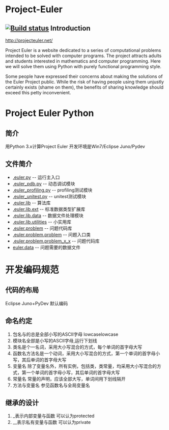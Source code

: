 Project-Euler
=============
[![Build status](https://travis-ci.org/ifooth/project-euler-python.png?branch=master)](https://travis-ci.org/ifooth/project-euler-python)
 Introduction
-------------
http://projecteuler.net/

Project Euler is a website dedicated to a series of computational problems intended to be solved with computer programs. The project attracts adults and students interested in mathematics and computer programming. Here we will solve them using Python with purely functional programming style. 

Some people have expressed their concerns about making the solutions of the Euler Project public. While the risk of having people using them unjustly certainly exists (shame on them), the benefits of sharing knowledge should exceed this petty inconvenient.

Project Euler Python
=======================

简介
---------
用Python 3.x计算Project Euler 开发环境是Win7/Eclipse Juno/Pydev


文件简介
------------
* [.euler.py](https://github.com/ifooth/ProjectEuler-Python/blob/master/src/_euler.py) -- 运行主入口
* [.euler_pdb.py](https://github.com/ifooth/ProjectEuler-Python/blob/master/src/_euler.py) -- 动态调试模块
* [.euler_profiling.py](https://github.com/ifooth/ProjectEuler-Python/blob/master/src/_euler.py) -- profiling测试模块
* [.euler_unitest.py](https://github.com/ifooth/ProjectEuler-Python/blob/master/src/_euler.py) -- unitest测试模块
* [.euler.lib](https://github.com/ifooth/ProjectEuler-Python/blob/master/src/_euler.py) -- 算法库
* [.euler.lib.ext](https://github.com/ifooth/ProjectEuler-Python/blob/master/src/_euler.py) -- 标准数据类型扩展库
* [.euler.lib.data](https://github.com/ifooth/ProjectEuler-Python/blob/master/src/_euler.py) -- 数据文件处理模块
* [.euler.lib.utilities](https://github.com/ifooth/ProjectEuler-Python/blob/master/src/_euler.py) -- 小实用库
* [.euler.problem](https://github.com/ifooth/ProjectEuler-Python/blob/master/src/_euler.py) -- 问题代码库
* [.euler.problem.problem](https://github.com/ifooth/ProjectEuler-Python/blob/master/src/_euler.py) -- 问题入口类
* [.euler.problem.problem_x_x](https://github.com/ifooth/ProjectEuler-Python/blob/master/src/_euler.py) -- 问题代码库
* [euler.data](https://github.com/ifooth/ProjectEuler-Python/blob/master/src/_euler.py) -- 问题需要的数据文件


开发编码规范
==========

代码的布局
-------------
Eclipse Juno+PyDev 默认编码

命名约定
----------

1. 包名与的总是全部小写的ASCII字母 lowcaselowcase
2. 模块名全部是小写的ASCII字母,运行下划线
3. 类名是个一名词，采用大小写混合的方式，每个单词的首字母大写
4. 函数名方法名是一个动词，采用大小写混合的方式，第一个单词的首字母小写，其后单词的首字母大写
5. 变量名 除了变量名外，所有实例，包括类，类常量，均采用大小写混合的方式，第一个单词的首字母小写，其后单词的首字母大写
6. 常量名 常量的声明，应该全部大写，单词间用下划线隔开
9. 方法与变量名 参见函数名与全局变量名

继承的设计
----------
1. _表示内部变量与函数 可以认为protected
2. __表示私有变量与函数 可以认为private
